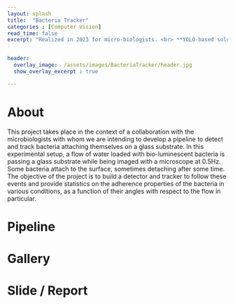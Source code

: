 ```yaml
---
layout: splash
title:  "Bacteria Tracker"
categories : [Computer Vision]
read_time: false
excerpt: "Realized in 2023 for micro-biologists. <br> **YOLO-based solution to track bacteria in videos**"


header: 
  overlay_image:  /assets/images/BacteriaTracker/header.jpg
  show_overlay_excerpt : true

---
```


# About 

This project takes place in the context of a collaboration with the microbiologists with whom we are intending to develop a pipeline to detect and track bacteria attaching themselves on a glass substrate. In this experimental setup, a flow of water loaded with bio-luminescent bacteria is passing a glass substrate while being imaged with a microscope at 0.5Hz. Some bacteria attach to the surface, sometimes detaching after some time. The objective of the project is to build a detector and tracker to follow these events and provide statistics on the adherence properties of the bacteria in various conditions, as a function of their angles with respect to the flow in particular.

# Pipeline

# Gallery 

# Slide / Report